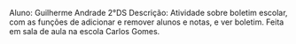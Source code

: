 Aluno: Guilherme Andrade
2°DS
Descrição: Atividade sobre boletim escolar, com as funções de adicionar e remover alunos e notas, e ver boletim. 
Feita em sala de aula na escola Carlos Gomes.
